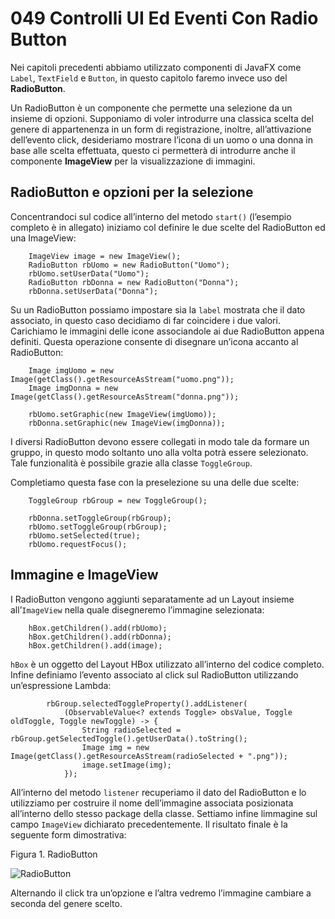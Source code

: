 # 049 Controlli UI Ed Eventi Con Radio Button

Nei capitoli precedenti abbiamo utilizzato componenti di JavaFX come `Label`, `TextField` e `Button`, in questo capitolo faremo invece uso del **RadioButton**.

Un RadioButton è un componente che permette una selezione da un insieme di opzioni. Supponiamo di voler introdurre una classica scelta del genere di appartenenza in un form di registrazione, inoltre, all’attivazione dell’evento click, desideriamo mostrare l’icona di un uomo o una donna in base alle scelta effettuata, questo ci permetterà di introdurre anche il componente **ImageView** per la visualizzazione di immagini.

## RadioButton e opzioni per la selezione

Concentrandoci sul codice all’interno del metodo `start()` \(l’esempio completo è in allegato\) iniziamo col definire le due scelte del RadioButton ed una ImageView:

```text
    ImageView image = new ImageView();
    RadioButton rbUomo = new RadioButton("Uomo");
    rbUomo.setUserData("Uomo");
    RadioButton rbDonna = new RadioButton("Donna");
    rbDonna.setUserData("Donna");
```

Su un RadioButton possiamo impostare sia la `label` mostrata che il dato associato, in questo caso decidiamo di far coincidere i due valori. Carichiamo le immagini delle icone associandole ai due RadioButton appena definiti. Questa operazione consente di disegnare un’icona accanto al RadioButton:

```text
    Image imgUomo = new Image(getClass().getResourceAsStream("uomo.png"));
    Image imgDonna = new Image(getClass().getResourceAsStream("donna.png"));

    rbUomo.setGraphic(new ImageView(imgUomo));
    rbDonna.setGraphic(new ImageView(imgDonna));
```

I diversi RadioButton devono essere collegati in modo tale da formare un gruppo, in questo modo soltanto uno alla volta potrà essere selezionato. Tale funzionalità è possibile grazie alla classe `ToggleGroup`.

Completiamo questa fase con la preselezione su una delle due scelte:

```text
    ToggleGroup rbGroup = new ToggleGroup();

    rbDonna.setToggleGroup(rbGroup);
    rbUomo.setToggleGroup(rbGroup);
    rbUomo.setSelected(true);
    rbUomo.requestFocus();
```

## Immagine e ImageView

I RadioButton vengono aggiunti separatamente ad un Layout insieme all’`ImageView` nella quale disegneremo l’immagine selezionata:

```text
    hBox.getChildren().add(rbUomo);
    hBox.getChildren().add(rbDonna);
    hBox.getChildren().add(image);
```

`hBox` è un oggetto del Layout HBox utilizzato all’interno del codice completo. Infine definiamo l’evento associato al click sul RadioButton utilizzando un’espressione Lambda:

```text
        rbGroup.selectedToggleProperty().addListener(
            (ObservableValue<? extends Toggle> obsValue, Toggle oldToggle, Toggle newToggle) -> {
                String radioSelected = rbGroup.getSelectedToggle().getUserData().toString();
                Image img = new Image(getClass().getResourceAsStream(radioSelected + ".png"));
                image.setImage(img);
            });
```

All’interno del metodo `listener` recuperiamo il dato del RadioButton e lo utilizziamo per costruire il nome dell’immagine associata posizionata all’interno dello stesso package della classe. Settiamo infine limmagine sul campo `ImageView` dichiarato precedentemente. Il risultato finale è la seguente form dimostrativa:

Figura 1. RadioButton

![RadioButton](http://www.html.it/wp-content/uploads/2017/04/radio.png)

Alternando il click tra un’opzione e l’altra vedremo l’immagine cambiare a seconda del genere scelto.

